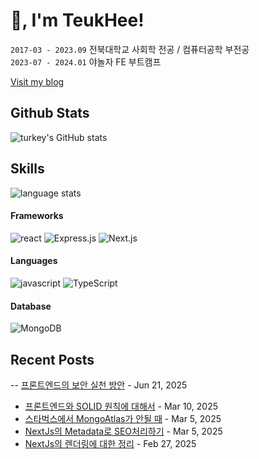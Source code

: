 # 👋, I'm TeukHee!

`2017-03 - 2023.09` 전북대학교 사회학 전공 / 컴퓨터공학 부전공  
`2023-07 - 2024.01` 야놀자 FE 부트캠프    

[Visit my blog](https://takitown.com)

## Github Stats
![turkey's GitHub stats](https://github-readme-stats.vercel.app/api?username=taki-kim&theme=onedark&hide_border=true)  

## Skills

![language stats](https://github-readme-stats.vercel.app/api/top-langs/?username=taki-kim&layout=compact&theme=onedark&hide_border=true)

#### Frameworks
![react](https://img.shields.io/badge/React-20232A?style=for-the-badge&logo=react&logoColor=61DAFB)
![Express.js](https://img.shields.io/badge/express.js-%23404d59.svg?style=for-the-badge&logo=express&logoColor=%2361DAFB)
![Next.js](https://img.shields.io/badge/next.js-000000?style=for-the-badge&logo=nextdotjs&logoColor=white)

#### Languages
![javascript](https://img.shields.io/badge/JavaScript-323330?style=for-the-badge&logo=javascript&logoColor=F7DF1E)
![TypeScript](https://img.shields.io/badge/typescript-%23007ACC.svg?style=for-the-badge&logo=typescript&logoColor=white)


#### Database
![MongoDB](https://img.shields.io/badge/MongoDB-%234ea94b.svg?style=for-the-badge&logo=mongodb&logoColor=white)

## Recent Posts
-- [프론트엔드의 보안 실천 방안](https://www.takitown.com/post/%ED%94%84%EB%A1%A0%ED%8A%B8%EC%97%94%EB%93%9C%EC%9D%98%20%EB%B3%B4%EC%95%88%20%EC%8B%A4%EC%B2%9C%20%EB%B0%A9%EC%95%88) - Jun 21, 2025
- [프론트엔드와 SOLID 원칙에 대해서](https://www.takitown.com/post/%ED%94%84%EB%A1%A0%ED%8A%B8%EC%97%94%EB%93%9C%EC%99%80%20SOLID%20%EC%9B%90%EC%B9%99%EC%97%90%20%EB%8C%80%ED%95%B4%EC%84%9C) - Mar 10, 2025
- [스타벅스에서 MongoAtlas가 안될 때](https://www.takitown.com/post/%EC%8A%A4%ED%83%80%EB%B2%85%EC%8A%A4%EC%97%90%EC%84%9C%20MongoAtlas%20%EC%A0%91%EC%86%8D%EC%9D%B4%20%EC%95%88%EB%90%A0%20%EB%95%8C%20(feat.%20ENODATA)) - Mar 5, 2025
- [NextJs의 Metadata로 SEO처리하기](https://www.takitown.com/post/NextJs%EC%97%90%EC%84%9C%20SEO%20%EC%B2%98%EB%A6%AC%ED%95%98%EA%B8%B0) - Mar 5, 2025
- [NextJs의 렌더링에 대한 정리](https://www.takitown.com/post/[NextJS]%20NextJS%EC%9D%98%20%EB%A0%8C%EB%8D%94%EB%A7%81) - Feb 27, 2025
